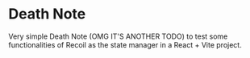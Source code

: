 # Death Note

Very simple Death Note (OMG IT'S ANOTHER TODO) to test some functionalities of Recoil as the state manager in a React + Vite project.
